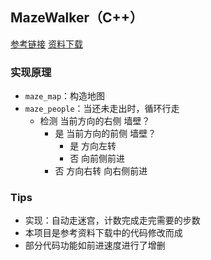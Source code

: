 ## MazeWalker（C++）

[参考链接](https://www.imooc.com/video/8207)  [资料下载](https://img.mukewang.com/down/55b042fa000161b600000000.rar)  
### 实现原理
* `maze_map`：构造地图
* `maze_people`：当还未走出时，循环行走
  * 检测 当前方向的右侧 墙壁？
    * 是 当前方向的前侧 墙壁？
      * 是 方向左转
      * 否 向前侧前进
    * 否 方向右转 向右侧前进
  

### Tips
* 实现：自动走迷宫，计数完成走完需要的步数
* 本项目是参考资料下载中的代码修改而成
* 部分代码功能如前进速度进行了增删
